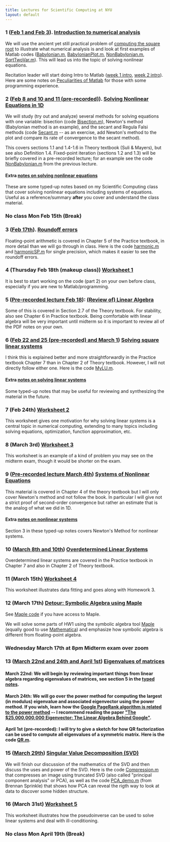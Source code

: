 ```yaml
---
title: Lectures for Scientific Computing at NYU
layout: default
---
```


### 1 ([Feb 1 and Feb 3](Lectures/Introduction2021.pdf)). [Introduction to numerical analysis](Lectures/Introduction.pdf)

We will use the ancient yet still practical problem of [computing the square root](https://en.wikipedia.org/wiki/Methods_of_computing_square_roots#Babylonian_method) to illustrate what numerical analysis is and look at first examples of Matlab codes ([Babylonian.m](Matlab/Nonlinear/Babylonian.m),  [BabylonianPlot.m](Matlab/Nonlinear/BabylonianPlot.m), [NonBabylonian.m](Matlab/Nonlinear/NonBabylonian.m), [SqrtTwoVar.m](Matlab/Nonlinear/SqrtTwoVar.m)). This will lead us into the topic of solving nonlinear equations.

Recitation leader will start doing Intro to Matlab ([week 1 intro](Matlab/matlab_tutorial_demo_week1.m), [week 2 intro](Matlab/matlab_tutorial_demo_week2.m)). Here are some notes on [Peculiarities of Matlab](Lectures/Matlab.pdf) for those with some programming experience.

### 2 ([Feb 8 and 10 and 11 (pre-recorded)](Lectures/Nonlinear1D2021.pdf)). [Solving Nonlinear Equations in 1D](Lectures/NonlinearEqs.pdf)

We will study (try out and analyze) several methods for solving equations with one variable: bisection (code [Bisection.m](Matlab/Nonlinear/Bisection.m)), Newton's method (Babylonian method is an example), and the secant and Regula Falsi methods (code [Secant.m](Matlab/Nonlinear/Secant.m) -- as an exercise, add Newton's method to the plot and compare its rate of convergence to the secant method).

This covers sections 1.1 and 1.4-1.6 in Theory textbook (Suli & Mayers), but see also Definition 1.4. Fixed-point iteration (sections 1.2 and 1.3) will be briefly covered in a pre-recorded lecture; for an example see the code [NonBabylonian.m](Matlab/Nonlinear/NonBabylonian.m) from the previous lecture.

#### Extra [notes on solving nonlinear equations](Lectures/Nonlinear1D.pdf)

These are some typed-up notes based on my Scientific Computing class that cover solving nonlinear equations including systems of equations. Useful as a reference/summary **after** you cover and understand the class material.

### No class Mon Feb 15th (Break)

### 3 ([Feb 17th](Lectures/FloatingPoint2021.pdf)). [Roundoff errors](Lectures/FloatingPoint.pdf)

Floating-point arithmetic is covered in Chapter 5 of the Practice textbook, in more detail than we will go through in class. Here is the code [harmonic.m](Matlab/harmonic.m) and [harmonicSP.m](Matlab/harmonicSP.m) for single precision, which makes it easier to see the roundoff errors.

### 4 (Thursday Feb 18th (makeup class)) [Worksheet 1](Worksheets/worksheet1.pdf)

It is best to start working on the code (part 2) on your own before class, especially if you are new to Matlab/programming.

### 5 ([Pre-recorded lecture Feb 18](Lectures/LinearAlgebra2021.pdf)): [(Review of) Linear Algebra](Lectures/LinearAlgebra.pdf)

Some of this is covered in Section 2.7 of the Theory textbook. For stability, also see Chapter 6 in Practice textbook. Being comfortable with linear algebra will be very important until midterm so it is important to review all of the PDF notes on your own.

### 6 ([Feb 22 and 25 (pre-recorded) and March 1](Lectures/LinearSystems2021.pdf)) [Solving **square** linear systems](Lectures/SquareSystems.pdf)

I think this is explained better and more straightforwardly in the Practice textbook Chapter 7 than in Chapter 2 of Theory textbook. However, I will not directly follow either one. Here is the code [MyLU.m](Matlab/MyLU.m).

#### Extra [notes on solving linear systems](Lectures/LinearSystems.pdf)

Some typed-up notes that may be useful for reviewing and synthesizing the material in the future.

### 7 (Feb 24th) [Worksheet 2](Worksheets/worksheet2.pdf)

This worksheet gives one motivation for why solving linear systems is a central topic in numerical computing, extending to many topics including solving equations, optimization, function approximation, etc.

### 8 (March 3rd) [Worksheet 3](Worksheets/worksheet3.pdf)

This worksheet is an example of a kind of problem you may see on the midterm exam, though it would be shorter on the exam.

### 9 ([Pre-recorded lecture March 4th](Lectures/NonlinearSystems2021.pdf)) [Systems of Nonlinear Equations](Lectures/NewtonHigherD.pdf)

This material is covered in Chapter 4 of the theory textbook but I will only cover Newton's method and not follow the book. In particular I will give not a strict proof of second-order convergence but rather an estimate that is the analog of what we did in 1D.

#### Extra [notes on nonlinear systems](Lectures/Nonlinear1D.pdf)

Section 3 in these typed-up notes covers Newton's Method for nonlinear systems.

### 10 ([March 8th and 10th](Lectures/LeastSquares2021.pdf)) [Overdetermined Linear Systems](Lectures/LeastSquares.pdf)

Overdetermined linear systems are covered in the Practice textbook in Chapter 7 and also in Chapter 2 of Theory textbook.

### 11 (March 15th) [Worksheet 4](Worksheets/worksheet4.pdf)

This worksheet illustrates data fitting and goes along with Homework 3.

### 12 (March 17th) [Detour: Symbolic Algebra using Maple](Lectures/MapleHW1.pdf) 

See [Maple code](Lectures/MapleHW1.mw) if you have access to Maple.

We will solve some parts of HW1 using the symbolic algebra tool [Maple](https://www.maplesoft.com/products/Maple/students/) (equally good to use [Mathematica](https://www.nyu.edu/life/information-technology/getting-started/software/mathematica.html)) and emphasize how symbolic algebra is different from floating-point algebra.

### Wednesday **March 17th at 8pm** Midterm exam over zoom

### 13 ([March 22nd and 24th and April 1st](Lectures/Eigenvalues2021.pdf)) [Eigenvalues of matrices](Lectures/EigenSingularValues.pdf)

#### March 22nd: We will begin by reviewing important things from linear algebra regarding eigenvalues of matrices, see section 5 in the [typed notes](Lectures/LinearAlgebra.pdf).

#### March 24th: We will go over the power method for computing the largest (in modulus) eigenvalue and associated eigenvector using the power method. If you wish, learn how the [Google PageRank algorithm is related to the power method](https://en.wikipedia.org/wiki/PageRank#Power_method) -- I recommend reading the paper ["The $25,000,000,000 Eigenvector: The Linear Algebra Behind Google"](https://www.rose-hulman.edu/~bryan/googleFinalVersionFixed.pdf).

#### April 1st (pre-recorded): I will try to give a sketch for how QR factorization can be used to compute all eigenvalues of a symmetric matrix. Here is the code [QR.m](Matlab/QR.m).

### 15 ([March 29th](Lectures/SingularValues2021.pdf)) [Singular Value Decomposition (SVD)](Lectures/EigenSingularValues.pdf)

We will finish our discussion of the mathematics of the SVD and then discuss the uses and power of the SVD. Here is the code [Compression.m](Matlab/Compression.m) that compresses an image using truncated SVD (also called "principal component analysis" or PCA), as well as the code [PCA_demo.m](Matlab/PCA_demo.m) (from Brennan Sprinkle) that shows how PCA can reveal the rigth way to look at data to discover some hidden structure.

### 16 (March 31st) [Worksheet 5](Worksheets/worksheet5.pdf)

This worksheet illustrates how the pseudoinverse can be used to solve linear systems and deal with ill-conditioning.

### No class Mon April 19th (Break)
